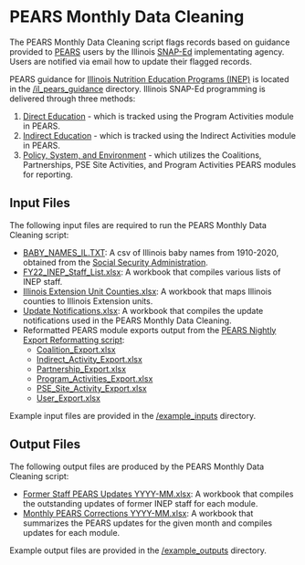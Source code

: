 # PEARS Monthly Data Cleaning

The PEARS Monthly Data Cleaning script flags records based on guidance provided to [PEARS](https://www.k-state.edu/oeie/pears/) users by the Illinois [SNAP-Ed](https://www.fns.usda.gov/snap/snap-ed) implementating agency. Users are notified via email how to update their flagged records.

PEARS guidance for [Illinois Nutrition Education Programs \(INEP\)](https://inep.extension.illinois.edu/) is located in the [/il_pears_guidance]() directory. Illinois SNAP-Ed programming is delivered through three methods:
1. [Direct Education]() - which is tracked using the Program Activities module in PEARS\.
2. [Indirect Education]() - which is tracked using the Indirect Activities module in PEARS\.
3. [Policy, System, and Environment]() - which utilizes the Coalitions, Partnerships, PSE Site Activities, and Program Activities PEARS modules for reporting\.

## Input Files

The following input files are required to run the PEARS Monthly Data Cleaning script:
- [BABY_NAMES_IL.TXT](): A csv of Illinois baby names from 1910-2020, obtained from the [Social Security Administration](https://www.ssa.gov/oact/babynames/state/)\.
- [FY22_INEP_Staff_List.xlsx](): A workbook that compiles various lists of INEP staff\.
- [Illinois Extension Unit Counties.xlsx](): A workbook that maps Illinois counties to Illinois Extension units\.
- [Update Notifications.xlsx](): A workbook that compiles the update notifications used in the PEARS Monthly Data Cleaning\.
- Reformatted PEARS module exports output from the [PEARS Nightly Export Reformatting script](https://github.com/jstadni2/pears_nightly_export_reformatting):
	- [Coalition_Export.xlsx]()
	- [Indirect_Activity_Export.xlsx]()
	- [Partnership_Export.xlsx]()
	- [Program_Activities_Export.xlsx]()
	- [PSE_Site_Activity_Export.xlsx]()
	- [User_Export.xlsx]()

Example input files are provided in the [/example_inputs]() directory. 

## Output Files

The following output files are produced by the PEARS Monthly Data Cleaning script:
- [Former Staff PEARS Updates YYYY-MM.xlsx](): A workbook that compiles the outstanding updates of former INEP staff for each module\.
- [Monthly PEARS Corrections YYYY-MM.xlsx](): A workbook that summarizes the PEARS updates for the given month and compiles updates for each module\.

Example output files are provided in the [/example_outputs]() directory.
